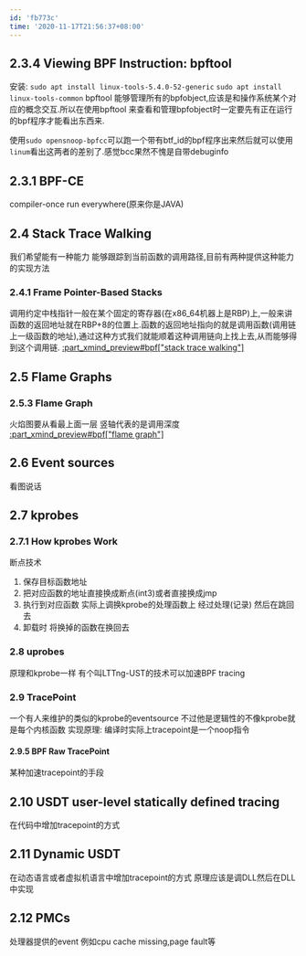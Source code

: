 ```yaml
---
id: 'fb773c'
time: '2020-11-17T21:56:37+08:00'
---
```

## 2.3.4 Viewing BPF Instruction: bpftool
安装: `sudo apt install linux-tools-5.4.0-52-generic` `sudo apt install linux-tools-common`
bpftool 能够管理所有的bpfobject,应该是和操作系统某个对应的概念交互.所以在使用bpftool 来查看和管理bpfobject时一定要先有正在运行的bpf程序才能看出东西来.

使用`sudo opensnoop-bpfcc`可以跑一个带有btf_id的bpf程序出来然后就可以使用`linum`看出这两者的差别了.感觉bcc果然不愧是自带debuginfo

## 2.3.1 BPF-CE
compiler-once run everywhere(原来你是JAVA)

## 2.4 Stack Trace Walking
我们希望能有一种能力 能够跟踪到当前函数的调用路径,目前有两种提供这种能力的实现方法
### 2.4.1 Frame Pointer-Based Stacks
调用约定中栈指针一般在某个固定的寄存器(在x86_64机器上是RBP)上,一般来讲函数的返回地址就在RBP+8的位置上.函数的返回地址指向的就是调用函数(调用链上一级函数的地址),通过这种方式我们就能顺着这种调用链向上找上去,从而能够得到这个调用链.
[:part_xmind_preview#bpf["stack trace walking"]](./bpf.xmind)


## 2.5 Flame Graphs
### 2.5.3 Flame Graph
火焰图要从看最上面一层 竖轴代表的是调用深度
[:part_xmind_preview#bpf["flame graph"]](./bpf.xmind)
## 2.6 Event sources
看图说话
## 2.7 kprobes
### 2.7.1 How kprobes Work

断点技术 
1. 保存目标函数地址
2. 把对应函数的地址直接换成断点(int3)或者直接换成jmp
3. 执行到对应函数 实际上调换kprobe的处理函数上 经过处理(记录) 然后在跳回去
4. 卸载时 将换掉的函数在换回去
### 2.8 uprobes
原理和kprobe一样 有个叫LTTng-UST的技术可以加速BPF tracing
### 2.9 TracePoint
一个有人来维护的类似的kprobe的eventsource 不过他是逻辑性的不像kprobe就是每个内核函数
实现原理: 编译时实际上tracepoint是一个noop指令
#### 2.9.5 BPF Raw TracePoint
某种加速tracepoint的手段
## 2.10 USDT user-level statically defined tracing
在代码中增加tracepoint的方式
## 2.11 Dynamic USDT
在动态语言或者虚拟机语言中增加tracepoint的方式 原理应该是调DLL然后在DLL中实现
## 2.12 PMCs
处理器提供的event
例如cpu cache missing,page fault等
